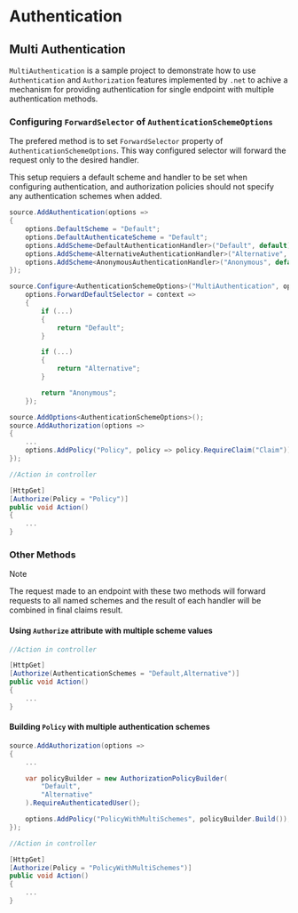 # Authentication

## Multi Authentication

`MultiAuthentication` is a sample project to demonstrate how to use 
`Authentication` and `Authorization` features implemented by `.net` to achive
a mechanism for providing authentication for single endpoint with multiple 
authentication methods.

### Configuring `ForwardSelector` of `AuthenticationSchemeOptions`

The prefered method is to set `ForwardSelector` property of 
`AuthenticationSchemeOptions`. This way configured selector will forward the
request only to the desired handler.

This setup requiers a default scheme and handler to be set when configuring 
authentication, and authorization policies should not specify any 
authentication schemes when added.

```csharp
source.AddAuthentication(options =>
{
    options.DefaultScheme = "Default";
    options.DefaultAuthenticateScheme = "Default";
    options.AddScheme<DefaultAuthenticationHandler>("Default", default);
    options.AddScheme<AlternativeAuthenticationHandler>("Alternative", default);
    options.AddScheme<AnonymousAuthenticationHandler>("Anonymous", default);
});

source.Configure<AuthenticationSchemeOptions>("MultiAuthentication", options =>
    options.ForwardDefaultSelector = context =>
    {
        if (...)
        {
            return "Default";
        }

        if (...)
        {
            return "Alternative";
        }

        return "Anonymous";
    });

source.AddOptions<AuthenticationSchemeOptions>();
source.AddAuthorization(options =>
{
    ...
    options.AddPolicy("Policy", policy => policy.RequireClaim("Claim"));
});
```

```csharp
//Action in controller

[HttpGet]
[Authorize(Policy = "Policy")]
public void Action()
{
    ...
}
```

### Other Methods

> [!NOTE]
>
> The request made to an endpoint with these two methods will forward requests
> to all named schemes and the result of each handler will be combined in final
> claims result.

#### Using `Authorize` attribute with multiple scheme values

```csharp
//Action in controller

[HttpGet]
[Authorize(AuthenticationSchemes = "Default,Alternative")]
public void Action()
{
    ...
}
```

#### Building `Policy` with multiple authentication schemes

```csharp
source.AddAuthorization(options =>
{
    ...

    var policyBuilder = new AuthorizationPolicyBuilder(
        "Default",
        "Alternative"
    ).RequireAuthenticatedUser();

    options.AddPolicy("PolicyWithMultiSchemes", policyBuilder.Build());
});
```

```csharp
//Action in controller

[HttpGet]
[Authorize(Policy = "PolicyWithMultiSchemes")]
public void Action()
{
    ...
}
```
